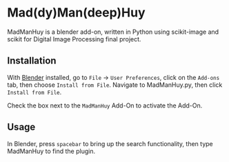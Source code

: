 # Mad(dy)Man(deep)Huy

MadManHuy is a blender add-on, written in Python using scikit-image and scikit for Digital Image Processing final project.

## Installation

With [Blender](https://www.blender.org/download/) installed, go to `File` -> `User Preferences`, click on the `Add-ons` tab, then choose `Install from File`. Navigate to MadManHuy.py, then click `Install from File`.

Check the box next to the `MadManHuy` Add-On to activate the Add-On.

## Usage

In Blender, press `spacebar` to bring up the search functionality, then type MadManHuy to find the plugin.
